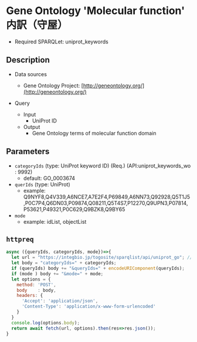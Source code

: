 # Gene Ontology 'Molecular function' 内訳（守屋）

- Required SPARQLet: uniprot_keywords

## Description

- Data sources
    - Gene Ontology Project: [http://geneontology.org/](http://geneontology.org/)
    
- Query
    - Input
        - UniProt ID
    - Output
        - Gene Ontology terms of molecular function domain

## Parameters

* `categoryIds` (type: UniProt keyword ID) (Req.) (API:uniprot_keywords_wo : 9992)
  * default: GO_0003674
* `querIds` (type: UniProt)
  * example: Q9NYF8,Q4V339,A6NCE7,A7E2F4,P69849,A6NN73,Q92928,Q5T1J5,P0C7P4,Q6DN03,P09874,Q08211,Q5T4S7,P12270,Q9UPN3,P07814,P53621,P49321,P0C629,Q9BZK8,Q9BY65
* `mode`
  * example: idList, objectList
  
## `httpreq`

```javascript
async ({queryIds, categoryIds, mode})=>{
  let url = "https://integbio.jp/togosite/sparqlist/api/uniprot_go"; // localhost:port を叩けると早い
  let body = "categoryIds=" + categoryIds;
  if (queryIds) body += "&queryIds=" + encodeURIComponent(queryIds);
  if (mode ) body += "&mode=" + mode;
  let options = {
    method: 'POST',
    body	: body,
    headers: {
      'Accept': 'application/json',
      'Content-Type': 'application/x-www-form-urlencoded'
    }
  }
  console.log(options.body);
  return await fetch(url, options).then(res=>res.json());
}
```
  